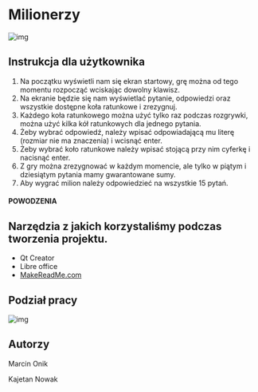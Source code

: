 # Milionerzy

![img](https://i.imgur.com/9SOPKER.png)

## Instrukcja dla użytkownika

1. Na początku wyświetli nam się ekran startowy, grę można od tego momentu rozpocząć wciskając dowolny klawisz.
2. Na ekranie będzie się nam wyświetlać pytanie, odpowiedzi oraz wszystkie dostępne koła ratunkowe i zrezygnuj.
3. Każdego koła ratunkowego można użyć tylko raz podczas rozgrywki, można użyć kilka kół ratunkowych dla jednego pytania.
4. Żeby wybrać odpowiedź, należy wpisać odpowiadającą mu literę (rozmiar nie ma znaczenia) i wcisnąć enter.
5. Żeby wybrać koło ratunkowe należy wpisać stojącą przy nim cyferkę i nacisnąć enter.
6. Z gry można zrezygnować w każdym momencie, ale tylko w piątym i dziesiątym pytania mamy gwarantowane sumy.
7. Aby wygrać milion należy odpowiedzieć na wszystkie 15 pytań.
#### POWODZENIA

## Narzędzia z jakich korzystaliśmy podczas tworzenia projektu.

- Qt Creator
- Libre office 
- [MakeReadMe.com](https://www.makeareadme.com)

## Podział pracy
![img](https://i.imgur.com/gjTk2UW.png)
## Autorzy

 Marcin Onik

 Kajetan Nowak

